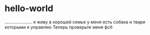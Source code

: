 # hello-world
......................
 я живу в хорошей семье у меня есть собака и твари которыми я управляю
 Теперь проверьте меня фсб 
 
